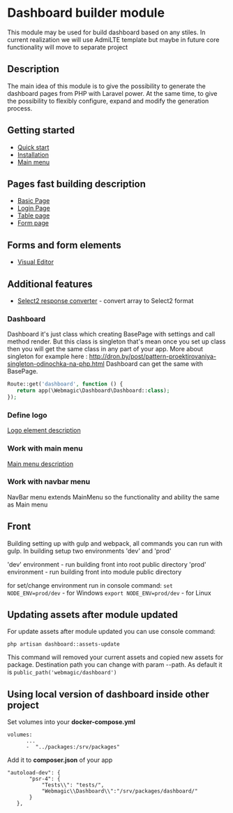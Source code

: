 # Dashboard builder module
This module may be used for build dashboard based on any stiles. In current realization we will use AdmiLTE template but maybe in future core functionality will move to separate project

## Description
The main idea of this module is to give the possibility to generate the dashboard pages from PHP with Laravel power. At the same time, to give the possibility to flexibly configure, expand and modify the generation process.

## Getting started
- [Quick start](docs/quick-start.md)
- [Installation](docs/installation.md)
- [Main menu](docs/main-menu.md)

## Pages fast building description
- [Basic Page](docs/pages/basic-page.md)
- [Login Page](docs/pages/login-page.md)
- [Table page](docs/pages/table-page.md)
- [Form page](docs/pages/form-page.md)

## Forms and form elements
- [Visual Editor](docs/elements/visual-editor.md) 

## Additional features
- [Select2 response converter](docs/additional-features/select2-response-converter.md) - convert array to Select2 format

### Dashboard

Dashboard it's just class which creating BasePage with settings and call method render.
But this class is singleton that's mean once you set up class then you will get the same class in any part of your app.
More about singleton for example here : http://dron.by/post/pattern-proektirovaniya-singleton-odinochka-na-php.html
Dashboard can get the same with BasePage.

```php
Route::get('dashboard', function () {
   return app(\Webmagic\Dashboard\Dashboard::class);
});
```

### Define logo
[Logo element description](docs/elements/logo-link-element.md)

### Work with main menu
[Main menu description](docs/elements/main-menu-element.md)


### Work with navbar menu
NavBar menu extends MainMenu so the functionality and ability the same as Main menu

## Front
Building setting up with gulp and webpack,  all commands you can run with gulp. In building setup two environments 'dev' and 'prod'

'dev' environment - run building front into root public directory
'prod' environment - run building front into module public directory

for set/change environment run in console command:
`set NODE_ENV=prod/dev` - for Windows
`export NODE_ENV=prod/dev` - for Linux

## Updating assets after module updated
For update assets after module updated you can use console command:

`php artisan dashboard::assets-update`

This command will removed your current assets and copied new assets for package. Destination path you can change with param --path. As default it is `public_path('webmagic/dashboard')`

## Using local version of dashboard inside other project
 Set volumes into your  **docker-compose.yml**
 ```
 volumes:
       ...
       -  "../packages:/srv/packages"
 ```     
 Add it to **composer.json** of your app
 ```
"autoload-dev": {
        "psr-4": {
            "Tests\\": "tests/",
            "Webmagic\\Dashboard\\":"/srv/packages/dashboard/"
        }
    },
```
